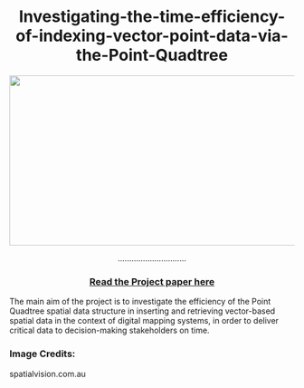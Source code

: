 <div align="center">
  <h1>Investigating-the-time-efficiency-of-indexing-vector-point-data-via-the-Point-Quadtree</h1>
<img src="https://molokomokubedi.s3.af-south-1.amazonaws.com/final+year+project.png" height="300px" width="700px">
  <div>
    <p>..............................</p>
    <h3><a href="https://apg4003z-writeup-documents.s3.af-south-1.amazonaws.com/Official_Research_Project_Write_up_MKBMOL006_V18.pdf" target="_blank" rel="noreferrer">Read the Project paper here</a></h3>
  </div>
</div>


The main aim of the project is to investigate the efficiency of the Point Quadtree spatial data structure in inserting and retrieving vector-based spatial data in the context of digital mapping systems, in order to deliver critical data to decision-making stakeholders on time.

### Image Credits:
spatialvision.com.au
